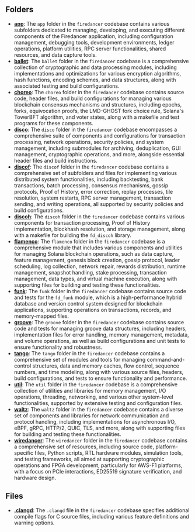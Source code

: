 ## Folders
- **[app](src/app.driver.md)**: The `app` folder in the `firedancer` codebase contains various subfolders dedicated to managing, developing, and executing different components of the Firedancer application, including configuration management, debugging tools, development environments, ledger operations, platform utilities, RPC server functionalities, shared resources, and data capture tools.
- **[ballet](src/ballet.driver.md)**: The `ballet` folder in the `firedancer` codebase is a comprehensive collection of cryptographic and data processing modules, including implementations and optimizations for various encryption algorithms, hash functions, encoding schemes, and data structures, along with associated testing and build configurations.
- **[choreo](src/choreo.driver.md)**: The `choreo` folder in the `firedancer` codebase contains source code, header files, and build configurations for managing various blockchain consensus mechanisms and structures, including epochs, forks, equivocation proofs, the LMD-GHOST fork choice rule, Solana's TowerBFT algorithm, and voter states, along with a makefile and test programs for these components.
- **[disco](src/disco.driver.md)**: The `disco` folder in the `firedancer` codebase encompasses a comprehensive suite of components and configurations for transaction processing, network operations, security policies, and system management, including submodules for archiving, deduplication, GUI management, cryptographic operations, and more, alongside essential header files and build instructions.
- **[discof](src/disco.driver.mdf)**: The `discof` folder in the `firedancer` codebase contains a comprehensive set of subfolders and files for implementing various distributed system functionalities, including backtesting, bank transactions, batch processing, consensus mechanisms, gossip protocols, Proof of History, error correction, replay processes, tile resolution, system restarts, RPC server management, transaction sending, and writing operations, all supported by security policies and build configurations.
- **[discoh](src/disco.driver.mdh)**: The `discoh` folder in the `firedancer` codebase contains various components for transaction processing, Proof of History implementation, blockhash resolution, and storage management, along with a makefile for building the `fd_discoh` library.
- **[flamenco](src/flamenco.driver.md)**: The `flamenco` folder in the `firedancer` codebase is a comprehensive module that includes various components and utilities for managing Solana blockchain operations, such as data capture, feature management, genesis block creation, gossip protocol, leader scheduling, log collection, network repair, rewards distribution, runtime management, snapshot handling, stake processing, transaction management, data types, and virtual machine execution, along with supporting files for building and testing these functionalities.
- **[funk](src/funk.driver.md)**: The `funk` folder in the `firedancer` codebase contains source code and tests for the `fd_funk` module, which is a high-performance hybrid database and version control system designed for blockchain applications, supporting operations on transactions, records, and memory-mapped files.
- **[groove](src/groove.driver.md)**: The `groove` folder in the `firedancer` codebase contains source code and tests for managing groove data structures, including headers, implementation files for error handling, memory management, metadata, and volume operations, as well as build configurations and unit tests to ensure functionality and robustness.
- **[tango](src/tango.driver.md)**: The `tango` folder in the `firedancer` codebase contains a comprehensive set of modules and tools for managing command-and-control structures, data and memory caches, flow control, sequence numbers, and time modeling, along with various source files, headers, build configurations, and tests to ensure functionality and performance.
- **[util](src/util.driver.md)**: The `util` folder in the `firedancer` codebase is a comprehensive collection of utilities and libraries for memory management, I/O operations, threading, networking, and various other system-level functionalities, supported by extensive testing and configuration files.
- **[waltz](src/waltz.driver.md)**: The `waltz` folder in the `firedancer` codebase contains a diverse set of components and libraries for network communication and protocol handling, including implementations for asynchronous I/O, eBPF, gRPC, HTTP/2, QUIC, TLS, and more, along with supporting files for building and testing these functionalities.
- **[wiredancer](src/wiredancer.driver.md)**: The `wiredancer` folder in the `firedancer` codebase contains a comprehensive set of resources, including source code, platform-specific files, Python scripts, RTL hardware modules, simulation tools, and testing frameworks, all aimed at supporting cryptographic operations and FPGA development, particularly for AWS-F1 platforms, with a focus on PCIe interactions, ED25519 signature verification, and hardware design.

## Files
- **[.clangd](src/.clangd.driver.md)**: The `.clangd` file in the `firedancer` codebase specifies additional compile flags for C source files, including various feature definitions and warning options.
